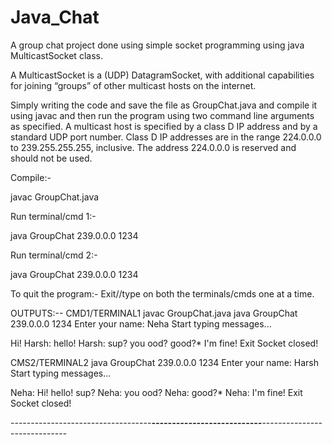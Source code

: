 # Java_Chat
A group chat project done using simple socket programming using java MulticastSocket class.

A MulticastSocket is a (UDP) DatagramSocket, with additional capabilities for joining “groups” of other multicast hosts on the internet.

Simply writing the code and save the file as GroupChat.java and compile it using javac and then run the program using two command line arguments as specified. A multicast host is specified by a class D IP address and by a standard UDP port number. Class D IP addresses are in the range 224.0.0.0 to 239.255.255.255, inclusive. The address 224.0.0.0 is reserved and should not be used.

Compile:-

javac GroupChat.java

Run terminal/cmd 1:-

java GroupChat 239.0.0.0 1234

Run terminal/cmd 2:-

java GroupChat 239.0.0.0 1234

To quit the program:-
Exit//type on both the terminals/cmds one at a time.


OUTPUTS:--
CMD1/TERMINAL1
javac GroupChat.java 
java GroupChat 239.0.0.0 1234
Enter your name: Neha
Start typing messages...

Hi!
Harsh: hello!
Harsh: sup?
you ood?
good?*
I'm fine!
Exit
Socket closed!


CMS2/TERMINAL2
java GroupChat 239.0.0.0 1234
Enter your name: Harsh
Start typing messages...

Neha: Hi!
hello!
sup?
Neha: you ood?
Neha: good?*
Neha: I'm fine!
Exit
Socket closed!



-----------------------------------*******************---------------------------*******************-----------------------------
